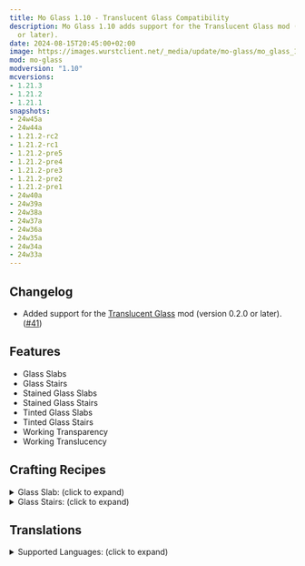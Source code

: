 ```yaml
---
title: Mo Glass 1.10 - Translucent Glass Compatibility
description: Mo Glass 1.10 adds support for the Translucent Glass mod (version 0.2.0
  or later).
date: 2024-08-15T20:45:00+02:00
image: https://images.wurstclient.net/_media/update/mo-glass/mo_glass_1.10_540p.webp
mod: mo-glass
modversion: "1.10"
mcversions:
- 1.21.3
- 1.21.2
- 1.21.1
snapshots:
- 24w45a
- 24w44a
- 1.21.2-rc2
- 1.21.2-rc1
- 1.21.2-pre5
- 1.21.2-pre4
- 1.21.2-pre3
- 1.21.2-pre2
- 1.21.2-pre1
- 24w40a
- 24w39a
- 24w38a
- 24w37a
- 24w36a
- 24w35a
- 24w34a
- 24w33a
---
```

## Changelog

- Added support for the [Translucent Glass](https://modrinth.com/mod/translucent-glass) mod (version 0.2.0 or later). ([#41](https://github.com/Wurst-Imperium/Mo-Glass/pull/41))

## Features

- Glass Slabs
- Glass Stairs
- Stained Glass Slabs
- Stained Glass Stairs
- Tinted Glass Slabs
- Tinted Glass Stairs
- Working Transparency
- Working Translucency

## Crafting Recipes

<details>
  <summary>Glass Slab: (click to expand)</summary>
  
  ![glass slab crafting recipe](https://user-images.githubusercontent.com/10100202/69957444-5a2ddc80-150b-11ea-8c8c-e2afc5d72fb7.png)  
  ![glass slab stonecutter recipe](https://user-images.githubusercontent.com/10100202/70445670-2a974b00-1a9c-11ea-9a09-46c304cd167b.png)
</details>

<details>
  <summary>Glass Stairs: (click to expand)</summary>
  
  ![glass stairs crafting recipe](https://user-images.githubusercontent.com/10100202/69957446-5bf7a000-150b-11ea-8e61-d189de63333d.png)  
  ![glass stairs stonecutter recipe](https://user-images.githubusercontent.com/10100202/70445677-2c610e80-1a9c-11ea-8e1b-108863b47124.png)
</details>

## Translations

<details>
  <summary>Supported Languages: (click to expand)</summary>

  - Chinese (Simplified/Mainland)
  - Chinese (Traditional/Taiwan)
  - English (US)
  - French (France)
  - German (Germany)
  - Italian (Italy)
  - Japanese (Japan)
  - Oshiwambo (Oshindonga)
  - Oshiwambo (Oshikwanyama)
  - Portuguese (Brazil)
  - Russian (Russia)
  - Spanish (Argentina)
  - Spanish (Chile)
  - Spanish (Ecuador)
  - Spanish (Spain)
  - Spanish (Mexico)
  - Spanish (Uruguay)
  - Spanish (Venezuela)
</details>
